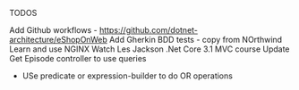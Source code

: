 TODOS


Add Github workflows - https://github.com/dotnet-architecture/eShopOnWeb
Add Gherkin BDD tests - copy from NOrthwind
Learn and use NGINX
Watch Les Jackson .Net Core 3.1 MVC course
Update Get Episode controller to use queries
 - USe predicate or expression-builder to do OR operations